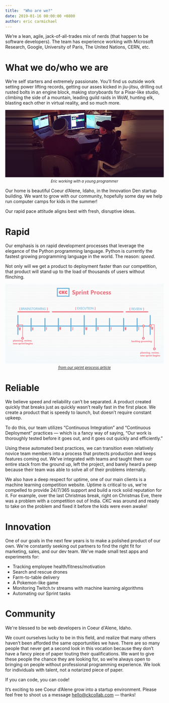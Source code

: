 ```yaml
---
title:  "Who are we?"
date: 2019-01-16 00:00:00 +0800
author: eric carmichael
---
```




We’re a lean, agile, jack-of-all-trades mix of nerds (that happen to be software developers). The team has experience working
with Microsoft Research, Google, University of Paris, The United Nations, CERN, etc.


<!--more-->


# What we do/who we are

We’re self starters and extremely passionate. You’ll find us outside work setting power lifting records, getting our
asses kicked in jiu-jitsu, drilling out rusted bolts in an engine block, making storyboards for a Pixar-like studio,
climbing the side of a mountain, leading guild raids in WoW, hunting elk, blasting each other in virtual reality,
and so much more.

<div style="text-align: center;">
    <img src="/assets/images/articles/kids_development.png" class="img-bordered">
    <small><i>Eric working with a young programmer</i></small>
</div>

Our home is beautiful Coeur d’Alene, Idaho, in the Innovation Den startup building. We want to grow with our community, 
hopefully some day we help run computer camps for kids in the summer!

Our rapid pace attitude aligns best with fresh, disruptive ideas.

# Rapid

Our emphasis is on rapid development processes that leverage the elegance of the Python programming language.
Python is currently the fastest growing programming language in the world. The reason: *speed.*

Not only will we get a product to deployment faster than our competition, that product will stand up to the load of thousands
of users without flinching.

<div style="text-align: center;">
    <a href="{% post_url 2019-04-16-our-process %}">
        <img src="/assets/images/articles/sprint-process.png" class="img-bordered">
        <small><i>from our sprint process article</i></small>
    </a>
</div>


# Reliable

We believe speed and reliability can’t be separated. A product created quickly that breaks just as quickly wasn’t really
fast in the first place. We create a product that is speedy to launch, but doesn’t require constant upkeep.

To do this, our team utilizes “Continuous Integration” and “Continuous Deployment” practices &mdash;
which is a fancy way of saying, “Our work is thoroughly tested before it goes out, and it goes out quickly and efficiently.”

Using these automated best practices, we can transition even relatively novice team members into a process that protects
production and keeps features coming out. We've integrated with teams and taught them our entire stack from the ground up,
left the project, and barely heard a peep because their team was able to solve all of their problems internally.

We also have a deep respect for uptime, one of our main clients is a machine learning competition website. Uptime is
critical to us, we're compelled to provide 24/7/365 support and build a rock solid reputation for it. For example,
over the last Christmas break, right on Christmas Eve, there was a problem with a competition out of India. CKC was around
and ready to take on the problem and fixed it before the kids were even awake!


# Innovation

One of our goals in the next few years is to make a polished product of our own. We're constantly seeking out partners to find
the right fit for marketing, sales, and our dev team. We've made small test apps and experiments for:

* Tracking employee health/fitness/motivation
* Search and rescue drones
* Farm-to-table delivery
* A Pokemon-like game
* Monitoring Twitch.tv streams with machine learning algorithms
* Automating our Sprint tasks


# Community

We're blessed to be web developers in Coeur d'Alene, Idaho.

We count ourselves lucky to be in this field, and realize that many others haven’t been afforded the same opportunities we have.
There are so many people that never get a second look in this vocation because they don’t have a fancy piece of paper touting
their qualifications. We want to give these people the chance they are looking for, so we’re always open to bringing on people
without professional programming experience. We look for individuals with talent, not a notarized piece of paper.

If you can code, you can code!


It’s exciting to see Coeur d’Alene grow into a startup environment. Please feel free to shoot
us a message [hello@ckcollab.com](mailto:hello@ckcollab.com) &mdash; thanks!

